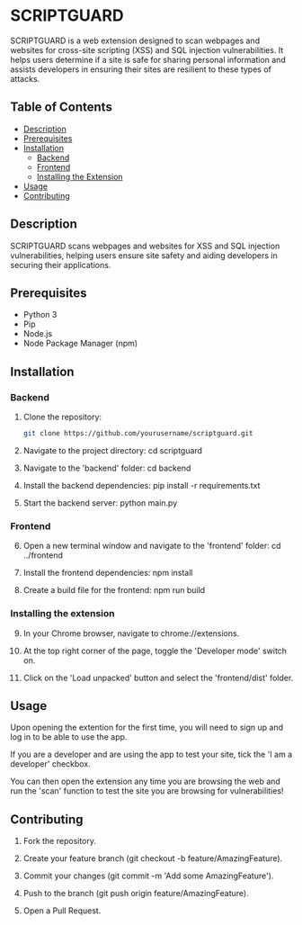 # SCRIPTGUARD

SCRIPTGUARD is a web extension designed to scan webpages and websites for cross-site scripting (XSS) and SQL injection vulnerabilities. It helps users determine if a site is safe for sharing personal information and assists developers in ensuring their sites are resilient to these types of attacks.

## Table of Contents

- [Description](#description)
- [Prerequisites](#prerequisites)
- [Installation](#installation)
  - [Backend](#backend)
  - [Frontend](#frontend)
  - [Installing the Extension](#installing-the-extension)
- [Usage](#usage)
- [Contributing](#contributing)

## Description

SCRIPTGUARD scans webpages and websites for XSS and SQL injection vulnerabilities, helping users ensure site safety and aiding developers in securing their applications.

## Prerequisites

- Python 3
- Pip
- Node.js
- Node Package Manager (npm)

## Installation

### Backend

1. Clone the repository:

   ```bash
   git clone https://github.com/yourusername/scriptguard.git

   ```

2. Navigate to the project directory:
   cd scriptguard

3. Navigate to the 'backend' folder:
   cd backend

4. Install the backend dependencies:
   pip install -r requirements.txt

5. Start the backend server:
   python main.py

### Frontend

6. Open a new terminal window and navigate to the 'frontend' folder:
   cd ../frontend

7. Install the frontend dependencies:
   npm install

8. Create a build file for the frontend:
   npm run build

### Installing the extension

9. In your Chrome browser, navigate to chrome://extensions.

10. At the top right corner of the page, toggle the 'Developer mode' switch on.

11. Click on the 'Load unpacked' button and select the 'frontend/dist' folder.

## Usage

Upon opening the extention for the first time, you will need to sign up and log in to be able to use the app.

If you are a developer and are using the app to test your site, tick the 'I am a developer' checkbox.

You can then open the extension any time you are browsing the web and run the 'scan' function to test the site you are browsing for vulnerabilities!

## Contributing

1. Fork the repository.

2. Create your feature branch (git checkout -b feature/AmazingFeature).

3. Commit your changes (git commit -m 'Add some AmazingFeature').

4. Push to the branch (git push origin feature/AmazingFeature).

5. Open a Pull Request.
